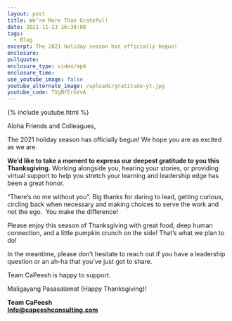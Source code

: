 ```yaml
---
layout: post
title: We’re More Than Grateful!
date: 2021-11-23 16:38:08
tags:
  - Blog
excerpt: The 2021 holiday season has officially begun!
enclosure:
pullquote:
enclosure_type: video/mp4
enclosure_time:
use_youtube_image: false
youtube_alternate_image: /uploads/gratitude-yt.jpg
youtube_code: TVgNfErbVvA
---
```

{% include youtube.html %}

Aloha Friends and Colleagues,

The 2021 holiday season has officially begun\! We hope you are as excited as we are.

**We’d like to take a moment to express our deepest gratitude to you this Thanksgiving.**&nbsp;Working alongside you, hearing your stories, or providing virtual support to help you stretch your learning and leadership edge has been a great honor.&nbsp;

“There’s no me without you”. Big thanks for daring to lead, getting curious, circling back when necessary and making choices to serve the work and not the ego.&nbsp; You make the difference\!

Please enjoy this season of Thanksgiving with great food, deep human connection, and a little pumpkin crunch on the side\! That’s what we plan to do\!

In the meantime, please don’t hesitate to reach out if you have a leadership question or an ah-ha that you’ve just got to share.&nbsp;

Team CaPeesh is happy to support.&nbsp;

Maligayang Pasasalamat (Happy Thanksgiving)\!

**Team CaPeesh**<br>[**Info@capeeshconsulting.com**](mailto:Info@capeeshconsulting.com)
